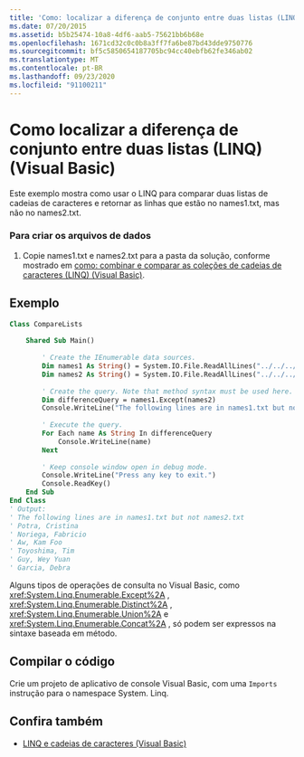 ```yaml
---
title: 'Como: localizar a diferença de conjunto entre duas listas (LINQ)'
ms.date: 07/20/2015
ms.assetid: b5b25474-10a8-4df6-aab5-75621bb6b68e
ms.openlocfilehash: 1671cd32c0c0b8a3ff7fa6be87bd43dde9750776
ms.sourcegitcommit: bf5c5850654187705bc94cc40ebfb62fe346ab02
ms.translationtype: MT
ms.contentlocale: pt-BR
ms.lasthandoff: 09/23/2020
ms.locfileid: "91100211"
---
```

# <a name="how-to-find-the-set-difference-between-two-lists-linq-visual-basic"></a>Como localizar a diferença de conjunto entre duas listas (LINQ) (Visual Basic)

Este exemplo mostra como usar o LINQ para comparar duas listas de cadeias de caracteres e retornar as linhas que estão no names1.txt, mas não no names2.txt.  
  
### <a name="to-create-the-data-files"></a>Para criar os arquivos de dados  
  
1. Copie names1.txt e names2.txt para a pasta da solução, conforme mostrado em [como: combinar e comparar as coleções de cadeias de caracteres (LINQ) (Visual Basic)](how-to-combine-and-compare-string-collections-linq.md).  
  
## <a name="example"></a>Exemplo  
  
```vb  
Class CompareLists  
  
    Shared Sub Main()  
  
        ' Create the IEnumerable data sources.  
        Dim names1 As String() = System.IO.File.ReadAllLines("../../../names1.txt")  
        Dim names2 As String() = System.IO.File.ReadAllLines("../../../names2.txt")  
  
        ' Create the query. Note that method syntax must be used here.  
        Dim differenceQuery = names1.Except(names2)  
        Console.WriteLine("The following lines are in names1.txt but not names2.txt")  
  
        ' Execute the query.  
        For Each name As String In differenceQuery  
            Console.WriteLine(name)  
        Next  
  
        ' Keep console window open in debug mode.  
        Console.WriteLine("Press any key to exit.")  
        Console.ReadKey()  
    End Sub  
End Class  
' Output:  
' The following lines are in names1.txt but not names2.txt  
' Potra, Cristina  
' Noriega, Fabricio  
' Aw, Kam Foo  
' Toyoshima, Tim  
' Guy, Wey Yuan  
' Garcia, Debra  
```  
  
 Alguns tipos de operações de consulta no Visual Basic, como <xref:System.Linq.Enumerable.Except%2A> , <xref:System.Linq.Enumerable.Distinct%2A> , <xref:System.Linq.Enumerable.Union%2A> e <xref:System.Linq.Enumerable.Concat%2A> , só podem ser expressos na sintaxe baseada em método.  
  
## <a name="compile-the-code"></a>Compilar o código  

Crie um projeto de aplicativo de console Visual Basic, com uma `Imports` instrução para o namespace System. Linq.
  
## <a name="see-also"></a>Confira também

- [LINQ e cadeias de caracteres (Visual Basic)](linq-and-strings.md)
